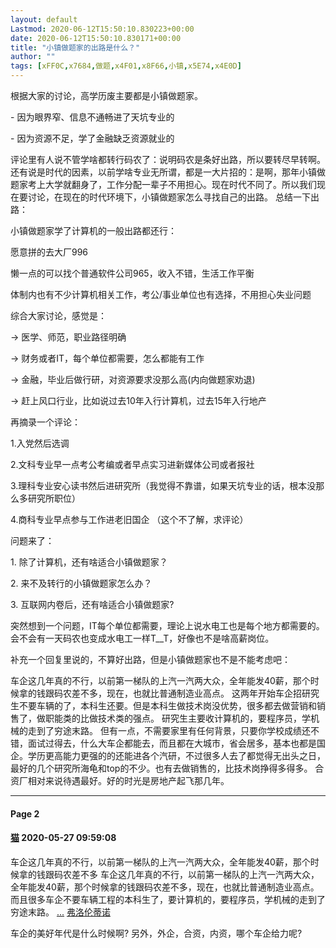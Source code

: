 ```yaml
---
layout: default
Lastmod: 2020-06-12T15:50:10.830223+00:00
date: 2020-06-12T15:50:10.830171+00:00
title: "小镇做题家的出路是什么？"
author: ""
tags: [xFF0C,x7684,做题,x4F01,x8F66,小镇,x5E74,x4E0D]
---
```


根据大家的讨论，高学历废主要都是小镇做题家。

\- 因为眼界窄、信息不通畅进了天坑专业的

\- 因为资源不足，学了金融缺乏资源就业的

评论里有人说不管学啥都转行码农了：说明码农是条好出路，所以要转尽早转啊。还有说是时代的因素，以前学啥专业无所谓，都是一大片招的：是啊，那年小镇做题家考上大学就翻身了，工作分配一辈子不用担心。现在时代不同了。所以我们现在要讨论，在现在的时代环境下，小镇做题家怎么寻找自己的出路。 总结一下出路：

小镇做题家学了计算机的一般出路都还行：

愿意拼的去大厂996

懒一点的可以找个普通软件公司965，收入不错，生活工作平衡

体制内也有不少计算机相关工作，考公/事业单位也有选择，不用担心失业问题

综合大家讨论，感觉是：

\-> 医学、师范，职业路径明确

\-> 财务或者IT，每个单位都需要，怎么都能有工作

\-> 金融，毕业后做行研，对资源要求没那么高(内向做题家劝退)

\-> 赶上风口行业，比如说过去10年入行计算机，过去15年入行地产

再摘录一个评论：

1.入党然后选调

2.文科专业早一点考公考编或者早点实习进新媒体公司或者报社

3.理科专业安心读书然后进研究所（我觉得不靠谱，如果天坑专业的话，根本没那么多研究所职位）

4.商科专业早点参与工作进老旧国企 （这个不了解，求评论）

问题来了：

1\. 除了计算机，还有啥适合小镇做题家？

2\. 来不及转行的小镇做题家怎么办？

3\. 互联网内卷后，还有啥适合小镇做题家?

突然想到一个问题，IT每个单位都需要，理论上说水电工也是每个地方都需要的。会不会有一天码农也变成水电工一样T\_\_T，好像也不是啥高薪岗位。

补充一个回复里说的，不算好出路，但是小镇做题家也不是不能考虑吧：

车企这几年真的不行，以前第一梯队的上汽一汽两大众，全年能发40薪，那个时候拿的钱跟码农差不多，现在，也就比普通制造业高点。 这两年开始车企招研究生不要车辆的了，本科生还要。但是本科生做技术岗没优势，很多都去做营销和销售了，做职能类的比做技术类的强点。 研究生主要收计算机的，要程序员，学机械的走到了穷途末路。 但有一点，不需要家里有任何背景，只要你学校成绩还不错，面试过得去，什么大车企都能去，而且都在大城市，省会居多，基本也都是国企。学历更高能力更强的的还能进各个汽研，不过很多人去了都觉得无出头之日，最好的几个研究所海龟和top的不少。也有去做销售的，比技术岗挣得多得多。 合资厂相对来说待遇最好。好的时光是房地产起飞那几年。

* * *

#### Page 2

#### [猫](https://www.douban.com/people/bigcatlc/) 2020-05-27 09:59:08

车企这几年真的不行，以前第一梯队的上汽一汽两大众，全年能发40薪，那个时候拿的钱跟码农差不多 车企这几年真的不行，以前第一梯队的上汽一汽两大众，全年能发40薪，那个时候拿的钱跟码农差不多，现在，也就比普通制造业高点。而且很多车企不要车辆工程的本科生了，要计算机的，要程序员，学机械的走到了穷途末路。 [...](#) [弗洛伦蒂诺](https://www.douban.com/people/aioloszbx/)

车企的美好年代是什么时候啊? 另外，外企，合资，内资，哪个车企给力呢?

